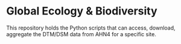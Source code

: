 # Global Ecology & Biodiversity

This repository holds the Python scripts that can access, download, aggregate the DTM/DSM data from AHN4 for a specific site.
